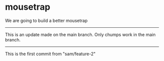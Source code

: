 # mousetrap
We are going to build a better mousetrap

---

This is an update made on the main branch. Only chumps work in the main branch.

---

This is the first commit from "sam/feature-2"